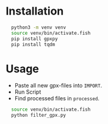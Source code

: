 # Installation

```sh
  python3 -m venv venv
  source venv/bin/activate.fish
  pip install gpxpy
  pip install tqdm
```

# Usage

- Paste all new gpx-files into `IMPORT`.
- Run Script
- Find processed files in `processed`.

```sh
  source venv/bin/activate.fish
  python filter_gpx.py
```

